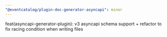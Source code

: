 ```yaml
---
"@eventcatalog/plugin-doc-generator-asyncapi": minor
---
```


feat(asyncapi-generator-plugin): v3 asyncapi schema support + refactor to fix racing condition when writing files
